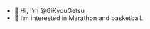 - 👋 Hi, I’m @GiKyouGetsu
- 👀 I’m interested in Marathon and basketball.
<!---
GiKyouGetsu/GiKyouGetsu is a ✨ special ✨ repository because its `README.md` (this file) appears on your GitHub profile.
You can click the Preview link to take a look at your changes.
--->
